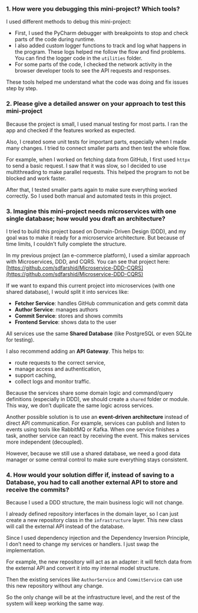 ### 1. How were you debugging this mini-project? Which tools?

I used different methods to debug this mini-project:

- First, I used the PyCharm debugger with breakpoints to stop and check parts of the code during runtime.
- I also added custom logger functions to track and log what happens in the program. These logs helped me follow the flow and find problems. You can find the logger code in the `utilities` folder.
- For some parts of the code, I checked the network activity in the browser developer tools to see the API requests and responses.

These tools helped me understand what the code was doing and fix issues step by step.
### 2. Please give a detailed answer on your approach to test this mini-project

Because the project is small, I used manual testing for most parts. I ran the app and checked if the features worked as expected.

Also, I created some unit tests for important parts, especially when I made many changes. I tried to connect smaller parts and then test the whole flow.

For example, when I worked on fetching data from GitHub, I first used `httpx` to send a basic request. I saw that it was slow, so I decided to use multithreading to make parallel requests. This helped the program to not be blocked and work faster.

After that, I tested smaller parts again to make sure everything worked correctly. So I used both manual and automated tests in this project.
### 3. Imagine this mini-project needs microservices with one single database; how would you draft an architecture?

I tried to build this project based on Domain-Driven Design (DDD), and my goal was to make it ready for a microservice architecture. But because of time limits, I couldn't fully complete the structure.

In my previous project (an e-commerce platform), I used a similar approach with Microservices, DDD, and CQRS. You can see that project here:  
[https://github.com/sdfarshid/Microservice-DDD-CQRS](https://github.com/sdfarshid/Microservice-DDD-CQRS)

If we want to expand this current project into microservices (with one shared database), I would split it into services like:

- **Fetcher Service**: handles GitHub communication and gets commit data  
- **Author Service**: manages authors  
- **Commit Service**: stores and shows commits  
- **Frontend Service**: shows data to the user

All services use the same **Shared Database** (like PostgreSQL or even SQLite for testing).

I also recommend adding an **API Gateway**. This helps to:
- route requests to the correct service,
- manage access and authentication,
- support caching,
- collect logs and monitor traffic.

Because the services share some domain logic and command/query definitions (especially in DDD), we should create a `shared` folder or module. This way, we don’t duplicate the same logic across services.

Another possible solution is to use an **event-driven architecture** instead of direct API communication. For example, services can publish and listen to events using tools like RabbitMQ or Kafka. When one service finishes a task, another service can react by receiving the event. This makes services more independent (decoupled).

However, because we still use a shared database, we need a good data manager or some central control to make sure everything stays consistent.
### 4. How would your solution differ if, instead of saving to a Database, you had to call another external API to store and receive the commits?

Because I used a DDD structure, the main business logic will not change.

I already defined repository interfaces in the domain layer, so I can just create a new repository class in the `infrastructure` layer. This new class will call the external API instead of the database.

Since I used dependency injection and the Dependency Inversion Principle, I don’t need to change my services or handlers. I just swap the implementation.

For example, the new repository will act as an adapter: it will fetch data from the external API and convert it into my internal model structure.

Then the existing services like `AuthorService` and `CommitService` can use this new repository without any change.

So the only change will be at the infrastructure level, and the rest of the system will keep working the same way.
